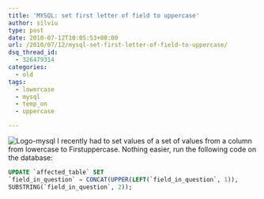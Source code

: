 ```yaml
---
title: 'MYSQL: set first letter of field to uppercase'
author: silviu
type: post
date: 2010-07-12T10:05:53+00:00
url: /2010/07/12/mysql-set-first-letter-of-field-to-uppercase/
dsq_thread_id:
  - 326479314
categories:
  - old
tags:
  - lowercase
  - mysql
  - temp_on
  - uppercase

---
```

![Logo-mysql](/blog/images/2010/Logo-mysql-300x219.jpg) I recently had to set values of a set of values from a column from lowercase to Firstuppercase. Nothing easier, run the following code on the database:

```sql
UPDATE `affected_table` SET
`field_in_question` = CONCAT(UPPER(LEFT(`field_in_question`, 1)),
SUBSTRING(`field_in_question`, 2));
```